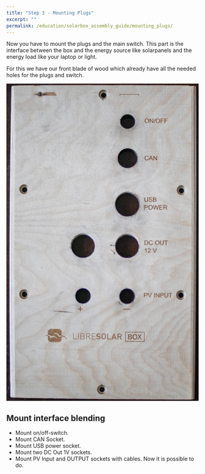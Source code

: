 ```yaml
---
title: "Step 3 - Mounting Plugs"
excerpt: ""
permalink: /education/solarbox_assembly_guide/mounting_plugs/
---
```


Now you have to mount the plugs and the main switch. This part is the interface between the box and the energy source like solarpanels and the energy load like your laptop or light.

For this we have our front blade of wood which already have all the needed holes for the plugs and switch.

![front blade](/media_files/box_assembly/30c_mounting_plugs_frontblade.jpg)

## Mount interface blending

* Mount on/off-switch.
* Mount CAN Socket.
* Mount USB power socket.
* Mount two DC Out 1V sockets.
* Mount PV Input and OUTPUT sockets with cables. Now it is possible to do.

